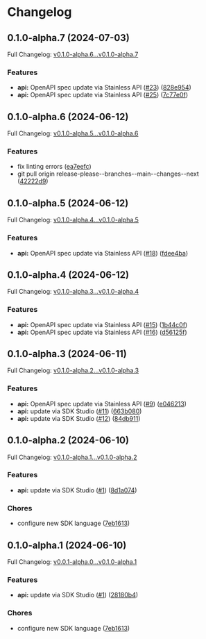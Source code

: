 # Changelog

## 0.1.0-alpha.7 (2024-07-03)

Full Changelog: [v0.1.0-alpha.6...v0.1.0-alpha.7](https://github.com/propulsion-ai/propulsionai-python/compare/v0.1.0-alpha.6...v0.1.0-alpha.7)

### Features

* **api:** OpenAPI spec update via Stainless API ([#23](https://github.com/propulsion-ai/propulsionai-python/issues/23)) ([828e954](https://github.com/propulsion-ai/propulsionai-python/commit/828e954676813291c760ff43c3b69718661d2af7))
* **api:** OpenAPI spec update via Stainless API ([#25](https://github.com/propulsion-ai/propulsionai-python/issues/25)) ([7c77e0f](https://github.com/propulsion-ai/propulsionai-python/commit/7c77e0f2d32c04b0eab805ffac25f17b8cd18a7f))

## 0.1.0-alpha.6 (2024-06-12)

Full Changelog: [v0.1.0-alpha.5...v0.1.0-alpha.6](https://github.com/propulsion-ai/propulsionai-python/compare/v0.1.0-alpha.5...v0.1.0-alpha.6)

### Features

* fix linting errors ([ea7eefc](https://github.com/propulsion-ai/propulsionai-python/commit/ea7eefc6a392a0838fdbc78db4cc31e5041655eb))
* git pull origin release-please--branches--main--changes--next ([42222d9](https://github.com/propulsion-ai/propulsionai-python/commit/42222d92088604a3a0cad062968c257c8addf73a))

## 0.1.0-alpha.5 (2024-06-12)

Full Changelog: [v0.1.0-alpha.4...v0.1.0-alpha.5](https://github.com/propulsion-ai/propulsionai-python/compare/v0.1.0-alpha.4...v0.1.0-alpha.5)

### Features

* **api:** OpenAPI spec update via Stainless API ([#18](https://github.com/propulsion-ai/propulsionai-python/issues/18)) ([fdee4ba](https://github.com/propulsion-ai/propulsionai-python/commit/fdee4bad04a2d40d2325e75b1bbd7285647d2083))

## 0.1.0-alpha.4 (2024-06-12)

Full Changelog: [v0.1.0-alpha.3...v0.1.0-alpha.4](https://github.com/propulsion-ai/propulsionai-python/compare/v0.1.0-alpha.3...v0.1.0-alpha.4)

### Features

* **api:** OpenAPI spec update via Stainless API ([#15](https://github.com/propulsion-ai/propulsionai-python/issues/15)) ([1b44c0f](https://github.com/propulsion-ai/propulsionai-python/commit/1b44c0f702364adcaee131b85efa107414c902e7))
* **api:** OpenAPI spec update via Stainless API ([#16](https://github.com/propulsion-ai/propulsionai-python/issues/16)) ([d56125f](https://github.com/propulsion-ai/propulsionai-python/commit/d56125fc8d38e10a8a1883b806e97bd7868e0a74))

## 0.1.0-alpha.3 (2024-06-11)

Full Changelog: [v0.1.0-alpha.2...v0.1.0-alpha.3](https://github.com/propulsion-ai/propulsionai-python/compare/v0.1.0-alpha.2...v0.1.0-alpha.3)

### Features

* **api:** OpenAPI spec update via Stainless API ([#9](https://github.com/propulsion-ai/propulsionai-python/issues/9)) ([e046213](https://github.com/propulsion-ai/propulsionai-python/commit/e046213a1c0d4364061c88a07c7423fb464c1486))
* **api:** update via SDK Studio ([#11](https://github.com/propulsion-ai/propulsionai-python/issues/11)) ([663b080](https://github.com/propulsion-ai/propulsionai-python/commit/663b080ad6c60e2048e8d4e3f26f7760aa0e7ef3))
* **api:** update via SDK Studio ([#12](https://github.com/propulsion-ai/propulsionai-python/issues/12)) ([84db911](https://github.com/propulsion-ai/propulsionai-python/commit/84db9117c6f879aa4e33f1c86b2c18c86e8193fc))

## 0.1.0-alpha.2 (2024-06-10)

Full Changelog: [v0.1.0-alpha.1...v0.1.0-alpha.2](https://github.com/propulsion-ai/propulsionai-python/compare/v0.1.0-alpha.1...v0.1.0-alpha.2)

### Features

* **api:** update via SDK Studio ([#1](https://github.com/propulsion-ai/propulsionai-python/issues/1)) ([8d1a074](https://github.com/propulsion-ai/propulsionai-python/commit/8d1a0742706ba9dd3726d98e7259fc93de858342))


### Chores

* configure new SDK language ([7eb1613](https://github.com/propulsion-ai/propulsionai-python/commit/7eb1613247cdd64fdffd473b46353176f288344d))

## 0.1.0-alpha.1 (2024-06-10)

Full Changelog: [v0.0.1-alpha.0...v0.1.0-alpha.1](https://github.com/propulsion-ai/propulsionai-node/compare/v0.0.1-alpha.0...v0.1.0-alpha.1)

### Features

* **api:** update via SDK Studio ([#1](https://github.com/propulsion-ai/propulsionai-node/issues/1)) ([28180b4](https://github.com/propulsion-ai/propulsionai-node/commit/28180b4c134fc95260bb5cc4e41b7da9132f25d7))


### Chores

* configure new SDK language ([7eb1613](https://github.com/propulsion-ai/propulsionai-node/commit/7eb1613247cdd64fdffd473b46353176f288344d))
